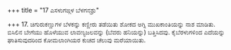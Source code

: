 +++
title = "17 ಎಸಳುಗಙ್ಗಳ ಬೆಳಗನಶ್ರು"

+++
17. ಚಿಗುರುಕಣ್ಣುಗಳ ಬೆಳಕನ್ನು ಕಣ್ಣೀರು ತಡೆಯಿತು ಶೋಕದ ಅಗ್ನಿ ಮುಖಕಾಂತಿಯನ್ನು ನಾಶ ಮಾಡಿತು. ಬಿಸಿಲಿನ ಬೇಗೆಯು ಹೊಳೆಯುವ ಲಾವಣ್ಯಜಲವನ್ನು (ಬೆವರು ಹನಿಯನ್ನು) ಬತ್ತಿಸಿದವು. ಕೈಬೆರಳುಗಳಿಂದ ಎದೆಯನ್ನು ಘಾತಿಸುವುದರಿಂದ ಕೋಮಲಾಂಗಿಯರ ಕುಚದ ಚೆಲುವು ಮರೆಯಾಯಿತು.